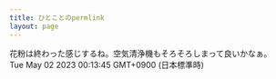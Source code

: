 ```yaml
---
title: ひとことのpermlink
layout: page
---
```

<div class="box" dt="1682954025346">
  花粉は終わった感じするね。空気清浄機もそろそろしまって良いかなぁ。
  <div class="content is-small">Tue May 02 2023 00:13:45 GMT+0900 (日本標準時)</div>
</div>